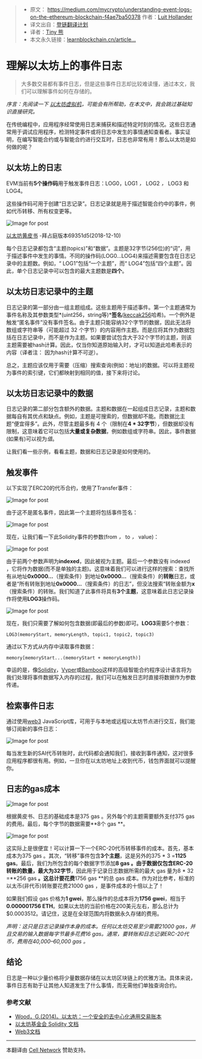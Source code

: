 > * 原文： https://medium.com/mycrypto/understanding-event-logs-on-the-ethereum-blockchain-f4ae7ba50378 作者：[Luit Hollander](https://medium.com/@luith)
> * 译文出自：[登链翻译计划](https://github.com/lbc-team/Pioneer)
> * 译者：[Tiny 熊](https://learnblockchain.cn/people/15)
> * 本文永久链接：[learnblockchain.cn/article…](https://learnblockchain.cn/article/1)



# 理解以太坊上的事件日志

> 大多数交易都有事件日志，但是这些事件日志却比较难读懂，通过本文，我们可以理解事件如何在存储的。



*序言：先阅读一下 [以太坊虚拟机](https://medium.com/mycrypto/the-ethereum-virtual-machine-how-does-it-work-9abac2b7c9e)，可能会有所帮助，在本文中，我会跳过基础知识直接研究。*

在传统编程中，应用程序经常使用日志来捕获和描述特定时刻的情况。这些日志通常用于调试应用程序，检测特定事件或将日志中发生的事情通知查看者。事实证明，在编写智能合约或与智能合约进行交互时，日志也非常有用！那么以太坊是如何做的呢？

## 以太坊上的日志

EVM当前有**5个操作码**用于触发事件日志：LOG0，LOG1 *，* LOG2 *，* LOG3 和 LOG4。

这些操作码可用于创建“日志记录”。日志记录就是用于描述智能合约中的事件，例如代币转移、所有权变更等。

![Image for post](https://img.learnblockchain.cn/2020/12/10/w89Pq7XA.png)

[以太坊黄皮书](https://ethereum.github.io/yellowpaper/paper.pdf) -拜占庭版本69351d5(2018-12-10)

每个日志记录都包含“主题(topics)”和“数据”。主题是32字节(256位)的“词”，用于描述事件中发生的事情。不同的操作码(LOG0…LOG4)来描述需要包含在日志记录中的主题数。例如，“ LOG1”包括“一个主题”，而“ LOG4”包括“四个主题”。因此，单个日志记录中可以包含的最大主题数是**四个**。

## 以太坊日志记录中的主题

日志记录的第一部分由一组主题组成。这些主题用于描述事件。第一个主题通常为事件名称及其参数类型*(uint256，string等)***签名**([keccak256](https://en.wikipedia.org/wiki/SHA-3)哈希)。一个例外是触发“匿名事件”没有事件签名。由于主题只能容纳32个字节的数据，因此无法将数组或字符串等（可能超过 32 个字节）的内容用作主题。而是应将其作为数据包括在日志记录中，而不是作为主题。如果要尝试包含大于32个字节的主题，则该主题需要被hash计算。因此，仅当你知道原始输入时，才可以知道此哈希表示的内容（译者注： 因为hash计算不可逆）。

总之，主题应该仅用于需要（压缩）搜索查询(例如：地址)的数据。可以将主题视为事件的索引键，它们都映射到相同的值，接下来将讨论。

## 以太坊日志记录中的数据

日志记录的第二部分包含额外的数据。主题和数据在一起组成日志记录，主题和数据每自有其优点和缺点。例如，主题是可搜索的，但数据却不能。而数据比主题“便宜得多”。此外，尽管主题最多有 4 个（限制在**4  * 32字节**），但数据却没有限制，这意味着它可以包括**大量或复杂数据**，例如数组或字符串。因此，事件数据(如果有)可以视为*值*。

让我们看一些示例，看看主题，数据和日志记录是如何使用的。

## 触发事件

以下实现了ERC20的代币合约，使用了Transfer事件：

![Image for post](https://img.learnblockchain.cn/2020/12/10/8lTGq3iw.png)

由于这不是匿名事件，因此第一个主题将包括事件签名：

![Image for post](https://img.learnblockchain.cn/2020/12/10/cAVfc2oQ.png)

现在，让我们看一下此Solidity事件的参数(from *，* to *，* value)：

![Image for post](https://img.learnblockchain.cn/2020/12/10/7Nm5eNow.png)

由于前两个参数声明为**indexed**，因此被视为主题。最后一个参数没有 indexed ，它将作为数据(而不是单独的主题)。这意味着我们可以进行这样的搜索：查找所有从地址**0x0000...**（搜索条件）到地址**0x0000…**（搜索条件）的**转账**日志，或者是“所有转账到地址**0x0000…**（搜索条件）的日志”，但没法搜索“转账金额为**x**（搜索条件）的转账。我们知道了此事件将具有**3个主题**，这意味着此日志记录操作将使用**LOG3**操作码。



![Image for post](https://img.learnblockchain.cn/2020/12/10/UEPO96UA.png)

现在，我们只需要了解如何包含数据(即最后的参数)即可。**LOG3**需要5个参数：

```
LOG3(memoryStart, memoryLength, topic1, topic2, topic3)
```

通过以下方式从内存中读取事件数据：

```
memory[memoryStart...(memoryStart + memoryLength)]
```

幸运的是，像[Solidity](https://learnblockchain.cn/docs/solidity/)，[Vyper](https://github.com/ethereum/vyper)或[Bamboo](https://github.com/cornellblockchain/bamboo)这样的高级智能合约程序设计语言将为我们处理将事件数据写入内存的过程，我们可以在触发日志时直接将数据作为参数传递。

## 检索事件日志

通过使用[web3](https://learnblockchain.cn/docs/web3.js/) JavaScript库，可用于与本地或远程以太坊节点进行交互，我们能够订阅新的事件日志：

![Image for post](https://img.learnblockchain.cn/2020/12/10/mE8kwXlA.png)

每当发生新的SAI代币转账时，此代码都会通知我们，接收到事件通知，这对很多应用程序都很有用。例如，一旦你在以太坊地址上收到代币，钱包界面就可以提醒你。

## 日志的gas成本

![Image for post](https://img.learnblockchain.cn/2020/12/10/Ex-PDS3A.png)

根据黄皮书、日志的基础成本是375 gas 。另外每个的主题需要额外支付375 gas 的费用。最后，每个字节的数据需要**8个 gas **。

![Image for post](https://img.learnblockchain.cn/2020/12/10/3ymWfQhA.png)

这实际上是很便宜！可以计算一下一个ERC-20代币转移事件的成本。首先，基本成本为375 gas 。其次，“转移”事件包含**3个主题**，这是另外的375 * 3 =**1125 gas**。最后，我们为所包含的每个数据字节添加**8 gas **。由于数据仅包含ERC-20 转账的数量，最大为**32字节**，因此用于记录日志数据所需的最大 gas 量为8 * 32 =**256 gas **。这总计要花费**1756 gas **的总 gas 成本。作为对比参考，标准的以太币(非代币)转账要花费21000 gas ，是事件成本的十倍以上了！

如果我们假设 gas 价格为**1 gwei**，那么操作的总成本将为**1756 gwei**，相当于**0.000001756 ETH**。如果以太坊的当前价格在200美元左右，那么总计为$0.0003512。请记住，这是在全球范围内将数据永久存储的费用。

*声明：这只是日志记录操作本身的成本。任何以太坊交易至少需要21000 gas，并且交易的输入数据每字节最多花费16 gas。通常，要转账和日志记录ERC-20代币，费用在40,000–60,000 gas 。*

## 结论

日志是一种以少量价格将少量数据存储在以太坊区块链上的优雅方法。具体来说，事件日志有助于让其他人知道发生了什么事情，而无需他们单独查询合约。

### 参考文献

- [Wood，G.(2014)。以太坊：一个安全的去中心化通用交易账本](https://ethereum.github.io/yellowpaper/paper.pdf)
- [以太坊基金会 Solidity 文档](https://solidity.readthedocs.io/en/latest/)
- [ Web3文档](https://learnblockchain.cn/docs/web3.js/)

------
本翻译由 [Cell Network](https://www.cellnetwork.io/?utm_souce=learnblockchain) 赞助支持。